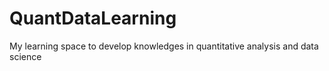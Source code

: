 # QuantDataLearning
My learning space to develop knowledges in quantitative analysis and data science 
